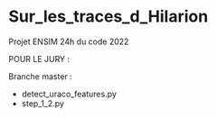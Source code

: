 # Sur_les_traces_d_Hilarion
Projet ENSIM 24h du code 2022


POUR LE JURY :

Branche master :
  - detect_uraco_features.py
  - step_1_2.py
